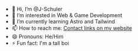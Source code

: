 - 👋 Hi, I’m @J-Schuler
- 👀 I’m interested in Web & Game Development
- 🌱 I’m currently learning Astro and Tailwind
- 📫 How to reach me: [Contact links on my website](https://jschuler.hackclub.app)
- 😄 Pronouns: He/Him
- ⚡ Fun fact: I'm a tall boi

<!---
J-Schuler/J-Schuler is a ✨ special ✨ repository because its `README.md` (this file) appears on your GitHub profile.
You can click the Preview link to take a look at your changes.
--->
